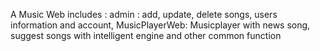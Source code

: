 A Music Web includes :
  admin : add, update, delete songs, users information and account,
  MusicPlayerWeb: Musicplayer with news song, suggest songs with intelligent engine and other common function
